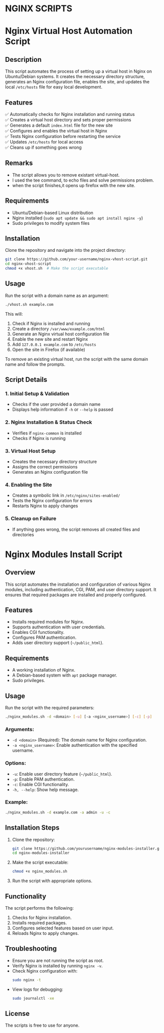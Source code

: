 # NGINX SCRIPTS

# **Nginx Virtual Host Automation Script**  

## **Description**  
This script automates the process of setting up a virtual host in Nginx on Ubuntu/Debian systems. It creates the necessary directory structure, generates an Nginx configuration file, enables the site, and updates the local `/etc/hosts` file for easy local development.  

## **Features**  
✅ Automatically checks for Nginx installation and running status  
✅ Creates a virtual host directory and sets proper permissions  
✅ Generates a default `index.html` file for the new site  
✅ Configures and enables the virtual host in Nginx  
✅ Tests Nginx configuration before restarting the service  
✅ Updates `/etc/hosts` for local access  
✅ Cleans up if something goes wrong  

## **Remarks**
- The script allows you to remove existant virtual-host.
- I used the tee command, to echo files and solve permissions problem.
- when the script finishes,it opens up firefox with the new site.
   
## **Requirements**  
- Ubuntu/Debian-based Linux distribution  
- Nginx installed (`sudo apt update && sudo apt install nginx -y`)  
- Sudo privileges to modify system files  

## **Installation**  
Clone the repository and navigate into the project directory:  
```bash  
git clone https://github.com/your-username/nginx-vhost-script.git  
cd nginx-vhost-script  
chmod +x vhost.sh  # Make the script executable  
```

## **Usage**  
Run the script with a domain name as an argument:  
```bash  
./vhost.sh example.com  
```
This will:  
1. Check if Nginx is installed and running  
2. Create a directory `/var/www/example.com/html`  
3. Generate an Nginx virtual host configuration file  
4. Enable the new site and restart Nginx  
5. Add `127.0.0.1 example.com` to `/etc/hosts`  
6. Open the site in Firefox (if available)  

To remove an existing virtual host, run the script with the same domain name and follow the prompts.  

## **Script Details**  

### **1. Initial Setup & Validation**  
- Checks if the user provided a domain name  
- Displays help information if `-h` or `--help` is passed  

### **2. Nginx Installation & Status Check**  
- Verifies if `nginx-common` is installed  
- Checks if Nginx is running  

### **3. Virtual Host Setup**  
- Creates the necessary directory structure  
- Assigns the correct permissions  
- Generates an Nginx configuration file  

### **4. Enabling the Site**  
- Creates a symbolic link in `/etc/nginx/sites-enabled/`  
- Tests the Nginx configuration for errors  
- Restarts Nginx to apply changes  

### **5. Cleanup on Failure**  
- If anything goes wrong, the script removes all created files and directories



# **Nginx Modules Install Script**
## Overview
This script automates the installation and configuration of various Nginx modules, including authentication, CGI, PAM, and user directory support. It ensures that required packages are installed and properly configured.

## Features
- Installs required modules for Nginx.
- Supports authentication with user credentials.
- Enables CGI functionality.
- Configures PAM authentication.
- Adds user directory support (`~/public_html`).

## Requirements
- A working installation of Nginx.
- A Debian-based system with `apt` package manager.
- Sudo privileges.

## Usage
Run the script with the required parameters:

```bash
./nginx_modules.sh -d <domain> [-u] [-a <nginx_username>] [-c] [-p]
```

### Arguments:
- `-d <domain>` (Required): The domain name for Nginx configuration.
- `-a <nginx_username>`: Enable authentication with the specified username.

### Options:
- `-u`: Enable user directory feature (`~/public_html`).
- `-p`: Enable PAM authentication.
- `-c`: Enable CGI functionality.
- `-h, --help`: Show help message.

### Example:
```bash
./nginx_modules.sh -d example.com -a admin -u -c
```

## Installation Steps
1. Clone the repository:
   ```bash
   git clone https://github.com/yourusername/nginx-modules-installer.git
   cd nginx-modules-installer
   ```
2. Make the script executable:
   ```bash
   chmod +x nginx_modules.sh
   ```
3. Run the script with appropriate options.

## Functionality
The script performs the following:
1. Checks for Nginx installation.
2. Installs required packages.
3. Configures selected features based on user input.
4. Reloads Nginx to apply changes.

## Troubleshooting
- Ensure you are not running the script as root.
- Verify Nginx is installed by running `nginx -v`.
- Check Nginx configuration with:
  ```bash
  sudo nginx -t
  ```
- View logs for debugging:
  ```bash
  sudo journalctl -xe
  ```

## License
The scripts is free to use for anyone.





